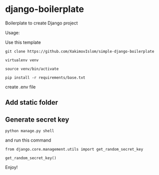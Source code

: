 # django-boilerplate
Boilerplate to create Django project

Usage:

Use this template

```git clone https://github.com/XakimovIslom/simple-django-boilerplate```

```virtualenv venv```

```source venv/bin/activate```

```pip install -r requirements/base.txt``` 

create .env file

## Add static folder

## Generate secret key
```python manage.py shell```

and run this command 

```from django.core.management.utils import get_random_secret_key``` 

```get_random_secret_key()```

Enjoy! 
